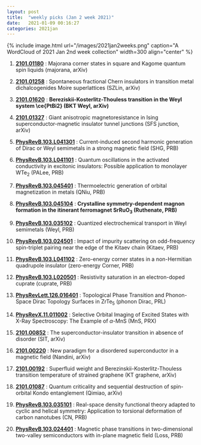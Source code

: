 ```yaml
---
layout: post
title:  "weekly picks (Jan 2 week 2021)"
date:   2021-01-09 00:16:27
categories: 2021jan
---
```


{% include image.html url="/images/2021jan2weeks.png" caption="A WordCloud of 2021 Jan 2nd week collection" width=300 align="center" %}


1. **[2101.01180](http://arxiv.org/abs/2101.01180)** : Majorana corner states in square and Kagome quantum spin liquids (majorana, arXiv)

1. **[2101.01258](http://arxiv.org/abs/2101.01258)** : Spontaneous fractional Chern insulators in transition metal dichalcogenides Moire superlattices (SZLin, arXiv)


1. **[2101.01620](http://arxiv.org/abs/2101.01620)** : **Bereziskii-Kosterlitz-Thouless transition in the Weyl system \ce{PtBi2} (BKT Weyl, arXiv)**

1. **[2101.01327](http://arxiv.org/abs/2101.01327)** : Giant anisotropic magnetoresistance in Ising superconductor-magnetic insulator tunnel junctions (SFS junction, arXiv)

1. **[PhysRevB.103.L041301](https://link.aps.org/doi/10.1103/PhysRevB.103.L041301)** : Current-induced second harmonic generation of Dirac or Weyl semimetals in a strong magnetic field (SHG, PRB)

1. **[PhysRevB.103.L041101](https://link.aps.org/doi/10.1103/PhysRevB.103.L041101)** : Quantum oscillations in the activated conductivity in excitonic insulators: Possible application to monolayer ${\mathrm{WTe}}_{2}$ (PALee, PRB)

1. **[PhysRevB.103.045401](https://link.aps.org/doi/10.1103/PhysRevB.103.045401)** : Thermoelectric generation of orbital magnetization in metals (QNiu, PRB)

1. **[PhysRevB.103.045104](https://link.aps.org/doi/10.1103/PhysRevB.103.045104)** : **Crystalline symmetry-dependent magnon formation in the itinerant ferromagnet $\mathrm{SrRu}{\mathrm{O}}_{3}$ (Ruthenate, PRB)**

1. **[PhysRevB.103.035102](https://link.aps.org/doi/10.1103/PhysRevB.103.035102)** : Quantized electrochemical transport in Weyl semimetals (Weyl, PRB)

1. **[PhysRevB.103.024501](https://link.aps.org/doi/10.1103/PhysRevB.103.024501)** : Impact of impurity scattering on odd-frequency spin-triplet pairing near the edge of the Kitaev chain (Kitaev, PRB)

1. **[PhysRevB.103.L041102](https://link.aps.org/doi/10.1103/PhysRevB.103.L041102)** : Zero-energy corner states in a non-Hermitian quadrupole insulator (zero-energy Corner, PRB)

1. **[PhysRevB.103.L020501](https://link.aps.org/doi/10.1103/PhysRevB.103.L020501)** : Resistivity saturation in an electron-doped cuprate (cuprate, PRB)

1. **[PhysRevLett.126.016401](https://link.aps.org/doi/10.1103/PhysRevLett.126.016401)** : Topological Phase Transition and Phonon-Space Dirac Topology Surfaces in ${\mathrm{ZrTe}}_{5}$ (phonon Dirac, PRL)

1. **[PhysRevX.11.011002](https://link.aps.org/doi/10.1103/PhysRevX.11.011002)** : Selective Orbital Imaging of Excited States with X-Ray Spectroscopy: The Example of $\ensuremath{\alpha}$-MnS (MnS, PRX)


1. **[2101.00852](http://arxiv.org/abs/2101.00852)** : The superconductor-insulator transition in absence of disorder (SIT, arXiv)

1. **[2101.00220](http://arxiv.org/abs/2101.00220)** : New paradigm for a disordered superconductor in a magnetic field (Nandini, arXiv)

1. **[2101.00192](http://arxiv.org/abs/2101.00192)** : Superfluid weight and Berezinskii-Kosterlitz-Thouless transition temperature of strained graphene (KT graphene, arXiv)

1. **[2101.01087](http://arxiv.org/abs/2101.01087)** : Quantum criticality and sequential destruction of spin-orbital Kondo entanglement (Qimiao, arXiv)

1. **[PhysRevB.103.035101](https://link.aps.org/doi/10.1103/PhysRevB.103.035101)** : Real-space density functional theory adapted to cyclic and helical symmetry: Application to torsional deformation of carbon nanotubes (CN, PRB)

1. **[PhysRevB.103.024401](https://link.aps.org/doi/10.1103/PhysRevB.103.024401)** : Magnetic phase transitions in two-dimensional two-valley semiconductors with in-plane magnetic field (Loss, PRB)